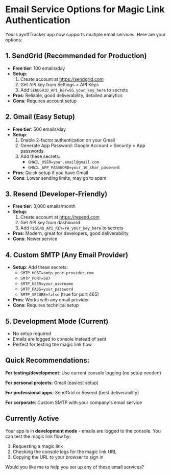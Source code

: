 # Email Service Options for Magic Link Authentication

Your LayoffTracker app now supports multiple email services. Here are your options:

## 1. SendGrid (Recommended for Production)
- **Free tier**: 100 emails/day
- **Setup**: 
  1. Create account at https://sendgrid.com
  2. Get API key from Settings > API Keys
  3. Add `SENDGRID_API_KEY=SG.your_key_here` to secrets
- **Pros**: Reliable, good deliverability, detailed analytics
- **Cons**: Requires account setup

## 2. Gmail (Easy Setup)
- **Free tier**: 500 emails/day
- **Setup**:
  1. Enable 2-factor authentication on your Gmail
  2. Generate App Password: Google Account > Security > App passwords
  3. Add these secrets:
     - `GMAIL_USER=your.email@gmail.com`
     - `GMAIL_APP_PASSWORD=your_16_char_password`
- **Pros**: Quick setup if you have Gmail
- **Cons**: Lower sending limits, may go to spam

## 3. Resend (Developer-Friendly)
- **Free tier**: 3,000 emails/month
- **Setup**:
  1. Create account at https://resend.com
  2. Get API key from dashboard
  3. Add `RESEND_API_KEY=re_your_key_here` to secrets
- **Pros**: Modern, great for developers, good deliverability
- **Cons**: Newer service

## 4. Custom SMTP (Any Email Provider)
- **Setup**: Add these secrets:
  - `SMTP_HOST=smtp.your-provider.com`
  - `SMTP_PORT=587`
  - `SMTP_USER=your_username`
  - `SMTP_PASS=your_password`
  - `SMTP_SECURE=false` (true for port 465)
- **Pros**: Works with any email provider
- **Cons**: Requires technical setup

## 5. Development Mode (Current)
- No setup required
- Emails are logged to console instead of sent
- Perfect for testing the magic link flow

## Quick Recommendations:

**For testing/development**: Use current console logging (no setup needed)

**For personal projects**: Gmail (easiest setup)

**For professional apps**: SendGrid or Resend (best deliverability)

**For corporate**: Custom SMTP with your company's email service

## Currently Active
Your app is in **development mode** - emails are logged to the console. You can test the magic link flow by:
1. Requesting a magic link
2. Checking the console logs for the magic link URL
3. Copying the URL to your browser to sign in

Would you like me to help you set up any of these email services?